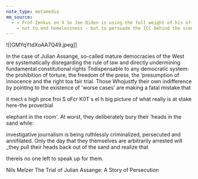 ```yaml
---
note_type: metamedia
mm_source:
  - - Prof Zenkus on X So Joe Biden is using the full weight of his office as POTUS - not to give healthcare to every American
    - not to end homelessness - but to persuade the ICC behind the scenes not to issue an arrest warrant for Netanyahu for ac.md
---
```


![[GMYqYtdXoAA7Q49.jpeg]]

In the case of Julian Assange, so-called mature democracies
of the West are systematically disregarding the rule of law
and directly undermining fundamental constitutional
rights Tndispensable to any democratic system: the
prohibition of torture, the freedom of the press, the
‘presumption of innocence and the right toa fair trial. Those
Whojustfy their own indifference by pointing to the
existence of 'worse cases’ are making a fatal mistake that

it mect s high prce froi S oFcr K0T s el h
big picture of what really is at stake here-the proverbial

elephant in the room'. At worst, they deliberately bury their
‘heads in the sand while:

investigative journalism is being
ruthlessly criminalized, persecuted and annifilated. Only
the day that they themselves are arbitrarily arrested will
_they pull their heads back out of the sand and realize that

thereis no one left to speak up for them.

Nils Melzer
The Trial of Julian Assange: A Story of Persecution

